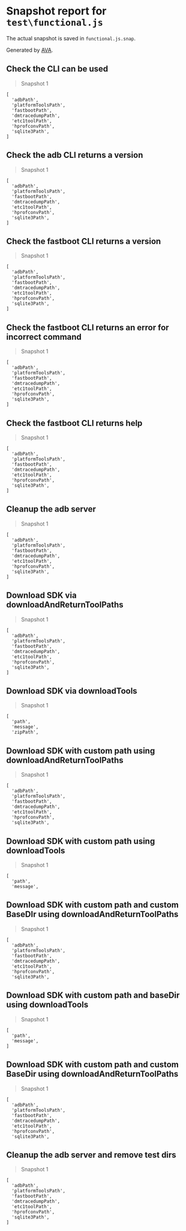 # Snapshot report for `test\functional.js`

The actual snapshot is saved in `functional.js.snap`.

Generated by [AVA](https://ava.li).

## Check the CLI can be used

> Snapshot 1

    [
      'adbPath',
      'platformToolsPath',
      'fastbootPath',
      'dmtracedumpPath',
      'etc1toolPath',
      'hprofconvPath',
      'sqlite3Path',
    ]

## Check the adb CLI returns a version

> Snapshot 1

    [
      'adbPath',
      'platformToolsPath',
      'fastbootPath',
      'dmtracedumpPath',
      'etc1toolPath',
      'hprofconvPath',
      'sqlite3Path',
    ]

## Check the fastboot CLI returns a version

> Snapshot 1

    [
      'adbPath',
      'platformToolsPath',
      'fastbootPath',
      'dmtracedumpPath',
      'etc1toolPath',
      'hprofconvPath',
      'sqlite3Path',
    ]

## Check the fastboot CLI returns an error for incorrect command

> Snapshot 1

    [
      'adbPath',
      'platformToolsPath',
      'fastbootPath',
      'dmtracedumpPath',
      'etc1toolPath',
      'hprofconvPath',
      'sqlite3Path',
    ]

## Check the fastboot CLI returns help

> Snapshot 1

    [
      'adbPath',
      'platformToolsPath',
      'fastbootPath',
      'dmtracedumpPath',
      'etc1toolPath',
      'hprofconvPath',
      'sqlite3Path',
    ]

## Cleanup the adb server

> Snapshot 1

    [
      'adbPath',
      'platformToolsPath',
      'fastbootPath',
      'dmtracedumpPath',
      'etc1toolPath',
      'hprofconvPath',
      'sqlite3Path',
    ]

## Download SDK via downloadAndReturnToolPaths

> Snapshot 1

    [
      'adbPath',
      'platformToolsPath',
      'fastbootPath',
      'dmtracedumpPath',
      'etc1toolPath',
      'hprofconvPath',
      'sqlite3Path',
    ]

## Download SDK via downloadTools

> Snapshot 1

    [
      'path',
      'message',
      'zipPath',
    

## Download SDK with custom path using downloadAndReturnToolPaths

> Snapshot 1

    [
      'adbPath',
      'platformToolsPath',
      'fastbootPath',
      'dmtracedumpPath',
      'etc1toolPath',
      'hprofconvPath',
      'sqlite3Path',
    

## Download SDK with custom path using downloadTools

> Snapshot 1

    [
      'path',
      'message',
    

## Download SDK with custom path and custom BaseDIr using downloadAndReturnToolPaths

> Snapshot 1

    [
      'adbPath',
      'platformToolsPath',
      'fastbootPath',
      'dmtracedumpPath',
      'etc1toolPath',
      'hprofconvPath',
      'sqlite3Path',
    

## Download SDK with custom path and baseDir using downloadTools

> Snapshot 1

    [
      'path',
      'message',
    ]

## Download SDK with custom path and custom BaseDir using downloadAndReturnToolPaths

> Snapshot 1

    [
      'adbPath',
      'platformToolsPath',
      'fastbootPath',
      'dmtracedumpPath',
      'etc1toolPath',
      'hprofconvPath',
      'sqlite3Path',
    

## Cleanup the adb server and remove test dirs

> Snapshot 1

    [
      'adbPath',
      'platformToolsPath',
      'fastbootPath',
      'dmtracedumpPath',
      'etc1toolPath',
      'hprofconvPath',
      'sqlite3Path',
    ]